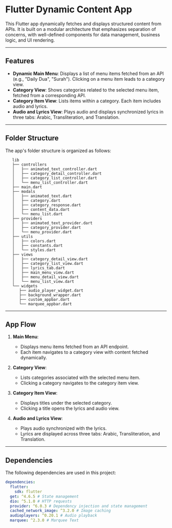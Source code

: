 # Flutter Dynamic Content App

This Flutter app dynamically fetches and displays structured content from APIs. It is built on a modular architecture that emphasizes separation of concerns, with well-defined components for data management, business logic, and UI rendering.

---

## Features

- **Dynamic Main Menu**: Displays a list of menu items fetched from an API (e.g., "Daily Dua", "Surah"). Clicking on a menu item leads to a category view.
- **Category View**: Shows categories related to the selected menu item, fetched from a corresponding API.
- **Category Item View**: Lists items within a category. Each item includes audio and lyrics.
- **Audio and Lyrics View**: Plays audio and displays synchronized lyrics in three tabs: Arabic, Transliteration, and Translation.

---

## Folder Structure

The app's folder structure is organized as follows:

```
   lib
   ├── controllers
   │   ├── animated_text_controller.dart
   │   ├── category_detail_controller.dart
   │   ├── category_list_controller.dart
   │   └── menu_list_controller.dart
   ├── main.dart
   ├── modals
   │   ├── animated_text.dart
   │   ├── category.dart
   │   ├── category_response.dart
   │   ├── content_data.dart
   │   └── menu_list.dart
   ├── providers
   │   ├── animated_text_provider.dart
   │   ├── category_provider.dart
   │   └── menu_provider.dart
   ├── utils
   │   ├── colors.dart
   │   ├── constants.dart
   │   └── styles.dart
   ├── views
   │   ├── category_detail_view.dart
   │   ├── category_list_view.dart
   │   ├── lyrics_tab.dart
   │   ├── main_menu_view.dart
   │   ├── menu_detail_view.dart
   │   └── menu_list_view.dart
   └── widgets
      ├── audio_player_widget.dart
      ├── background_wrapper.dart
      ├── custom_appbar.dart
      └── marquee_appbar.dart

```

---

## App Flow

1. **Main Menu**:

   - Displays menu items fetched from an API endpoint.
   - Each item navigates to a category view with content fetched dynamically.

2. **Category View**:

   - Lists categories associated with the selected menu item.
   - Clicking a category navigates to the category item view.

3. **Category Item View**:

   - Displays titles under the selected category.
   - Clicking a title opens the lyrics and audio view.

4. **Audio and Lyrics View**:
   - Plays audio synchronized with the lyrics.
   - Lyrics are displayed across three tabs: Arabic, Transliteration, and Translation.

---

## Dependencies

The following dependencies are used in this project:

```yaml
dependencies:
  flutter:
    sdk: flutter
  get: ^4.6.5 # State management
  dio: ^5.1.0 # HTTP requests
  provider: ^6.0.3 # Dependency injection and state management
  cached_network_image: ^3.2.0 # Image caching
  audioplayers: ^0.20.1 # Audio playback
  marquee: ^2.3.0 # Marquee Text
```
